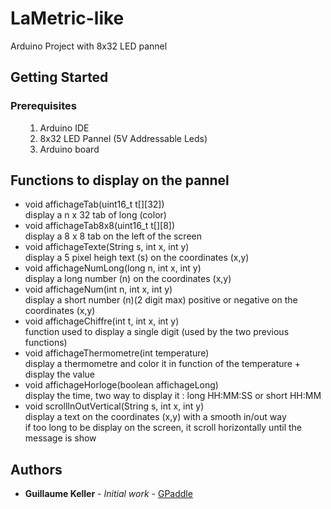 
# LaMetric-like

Arduino Project with 8x32 LED pannel

## Getting Started

### Prerequisites
<ul>
<ol>
<li>Arduino IDE</li>
<li>8x32 LED Pannel (5V Addressable Leds)</li>
<li>Arduino board</li>
</ol>
</ul>

## Functions to display on the pannel




<ul>
<li>void affichageTab(uint16_t t[][32])</li>
    display a n x 32 tab of long (color)<br />
<li>void affichageTab8x8(uint16_t t[][8])</li>
    display a 8 x 8 tab on the left of the screen<br />
<li>void affichageTexte(String s, int x, int y)</li>
    display a 5 pixel heigh text (s) on the coordinates (x,y)<br />
<li>void affichageNumLong(long n, int x, int y)</li>
    display a long number (n) on the coordinates (x,y)<br />
<li>void affichageNum(int n, int x, int y)</li>
    display a short number (n)(2 digit max) positive or negative on the coordinates (x,y)<br />
<li>void affichageChiffre(int t, int x, int y)</li>
    function used to display a single digit (used by the two previous functions)<br />
<li>void affichageThermometre(int temperature)</li>
    display a thermometre and color it in function of the temperature + display the value<br />
<li>void affichageHorloge(boolean affichageLong)</li>
    display the time, two way to display it : long HH:MM:SS or short HH:MM<br />
<li>void scrollInOutVertical(String s, int x, int y)</li>
    display a text on the coordinates (x,y) with a smooth in/out way<br />
    if too long to be display on the screen, it scroll horizontally until the message is show<br />
</li>
</ul>

## Authors

 * **Guillaume Keller** - *Initial work* - [GPaddle](https://github.com/GPaddle)
